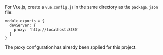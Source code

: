 For Vue.js, create a `vue.config.js` in the same directory as the `package.json` file:

```
module.exports = {
  devServer: {
    proxy: 'http://localhost:8080'
  }
}
```

The proxy configuration has already been applied for this project.
